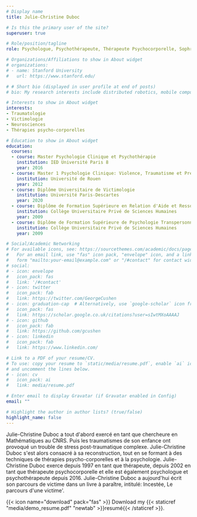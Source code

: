 ```yaml
---
# Display name
title: Julie-Christine Duboc

# Is this the primary user of the site?
superuser: true

# Role/position/tagline
role: Psychologue, Psychothérapeute, Thérapeute Psychocorporelle, Sophrologue-Relaxologue

# Organizations/Affiliations to show in About widget
# organizations:
# - name: Stanford University
#   url: https://www.stanford.edu/

# # Short bio (displayed in user profile at end of posts)
# bio: My research interests include distributed robotics, mobile computing and programmable matter.

# Interests to show in About widget
interests:
- Traumatologie
- Victimologie
- Neurosciences
- Thérapies psycho-corporelles

# Education to show in About widget
education:
  courses:
  - course: Master Psychologie Clinique et Psychothérapie
    institution: IED Université Paris 8
    year: 2016
  - course: Master 1 Psychologie Clinique: Violence, Traumatisme et Prévention
    institution: Université de Rouen
    year: 2012
  - course: Diplôme Universitaire de Victimologie
    institution: Université Paris-Descartes
    year: 2020
  - course: Diplôme de Formation Supérieure en Relation d'Aide et Ressources Humaines
    institution: Collège Universitaire Privé de Sciences Humaines
    year: 2009
  - course: Diplôme de Formation Supérieure de Psychologie Transpersonnelle
    institution: Collège Universitaire Privé de Sciences Humaines
    year: 2009

# Social/Academic Networking
# For available icons, see: https://sourcethemes.com/academic/docs/page-builder/#icons
#   For an email link, use "fas" icon pack, "envelope" icon, and a link in the
#   form "mailto:your-email@example.com" or "/#contact" for contact widget.
# social:
# - icon: envelope
#   icon_pack: fas
#   link: '/#contact'
# - icon: twitter
#   icon_pack: fab
#   link: https://twitter.com/GeorgeCushen
# - icon: graduation-cap  # Alternatively, use `google-scholar` icon from `ai` icon pack
#   icon_pack: fas
#   link: https://scholar.google.co.uk/citations?user=sIwtMXoAAAAJ
# - icon: github
#   icon_pack: fab
#   link: https://github.com/gcushen
# - icon: linkedin
#   icon_pack: fab
#   link: https://www.linkedin.com/

# Link to a PDF of your resume/CV.
# To use: copy your resume to `static/media/resume.pdf`, enable `ai` icons in `params.toml`, 
# and uncomment the lines below.
# - icon: cv
#   icon_pack: ai
#   link: media/resume.pdf

# Enter email to display Gravatar (if Gravatar enabled in Config)
email: ""

# Highlight the author in author lists? (true/false)
highlight_name: false
---
```


Julie-Christine Duboc a tout d'abord exercé en tant que chercheure en Mathématiques au CNRS. Puis les traumatismes de son enfance ont provoqué un trouble de stress post-traumatique complexe. Julie-Christine Duboc s'est alors consacré à sa reconstruction, tout en se formant à des techniques de thérapies psycho-corporelles et à la psychologie. 
Julie-Christine Duboc exerce depuis 1997 en tant que thérapeute, depuis 2002 en tant que thérapeute psychocorporelle et elle est également psychologue et psychothérapeute depuis 2016.
Julie-Christine Duboc a aujourd'hui écrit son parcours de victime dans un livre à paraître, intitulé: Incestée, Le parcours d'une victime'.

{{< icon name="download" pack="fas" >}} Download my {{< staticref "media/demo_resume.pdf" "newtab" >}}resumé{{< /staticref >}}.
